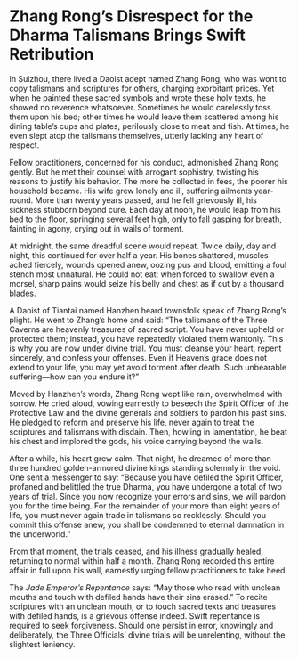 # Zhang Rong’s Disrespect for the Dharma Talismans Brings Swift Retribution

In Suizhou, there lived a Daoist adept named Zhang Rong, who was wont to copy talismans and scriptures for others, charging exorbitant prices. Yet when he painted these sacred symbols and wrote these holy texts, he showed no reverence whatsoever. Sometimes he would carelessly toss them upon his bed; other times he would leave them scattered among his dining table’s cups and plates, perilously close to meat and fish. At times, he even slept atop the talismans themselves, utterly lacking any heart of respect.

Fellow practitioners, concerned for his conduct, admonished Zhang Rong gently. But he met their counsel with arrogant sophistry, twisting his reasons to justify his behavior. The more he collected in fees, the poorer his household became. His wife grew lonely and ill, suffering ailments year-round. More than twenty years passed, and he fell grievously ill, his sickness stubborn beyond cure. Each day at noon, he would leap from his bed to the floor, springing several feet high, only to fall gasping for breath, fainting in agony, crying out in wails of torment.

At midnight, the same dreadful scene would repeat. Twice daily, day and night, this continued for over half a year. His bones shattered, muscles ached fiercely, wounds opened anew, oozing pus and blood, emitting a foul stench most unnatural. He could not eat; when forced to swallow even a morsel, sharp pains would seize his belly and chest as if cut by a thousand blades.

A Daoist of Tiantai named Hanzhen heard townsfolk speak of Zhang Rong’s plight. He went to Zhang’s home and said: “The talismans of the Three Caverns are heavenly treasures of sacred script. You have never upheld or protected them; instead, you have repeatedly violated them wantonly. This is why you are now under divine trial. You must cleanse your heart, repent sincerely, and confess your offenses. Even if Heaven’s grace does not extend to your life, you may yet avoid torment after death. Such unbearable suffering—how can you endure it?”

Moved by Hanzhen’s words, Zhang Rong wept like rain, overwhelmed with sorrow. He cried aloud, vowing earnestly to beseech the Spirit Officer of the Protective Law and the divine generals and soldiers to pardon his past sins. He pledged to reform and preserve his life, never again to treat the scriptures and talismans with disdain. Then, howling in lamentation, he beat his chest and implored the gods, his voice carrying beyond the walls.

After a while, his heart grew calm. That night, he dreamed of more than three hundred golden-armored divine kings standing solemnly in the void. One sent a messenger to say: “Because you have defiled the Spirit Officer, profaned and belittled the true Dharma, you have undergone a total of two years of trial. Since you now recognize your errors and sins, we will pardon you for the time being. For the remainder of your more than eight years of life, you must never again trade in talismans so recklessly. Should you commit this offense anew, you shall be condemned to eternal damnation in the underworld.”

From that moment, the trials ceased, and his illness gradually healed, returning to normal within half a month. Zhang Rong recorded this entire affair in full upon his wall, earnestly urging fellow practitioners to take heed.

The *Jade Emperor’s Repentance* says: “May those who read with unclean mouths and touch with defiled hands have their sins erased.” To recite scriptures with an unclean mouth, or to touch sacred texts and treasures with defiled hands, is a grievous offense indeed. Swift repentance is required to seek forgiveness. Should one persist in error, knowingly and deliberately, the Three Officials’ divine trials will be unrelenting, without the slightest leniency.